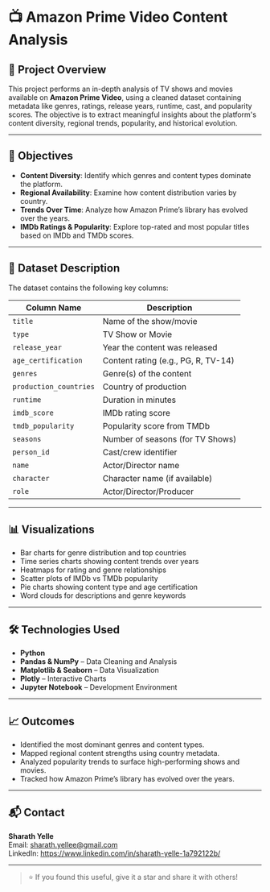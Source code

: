# 📺 Amazon Prime Video Content Analysis

## 📌 Project Overview
This project performs an in-depth analysis of TV shows and movies available on **Amazon Prime Video**, using a cleaned dataset containing metadata like genres, ratings, release years, runtime, cast, and popularity scores. The objective is to extract meaningful insights about the platform's content diversity, regional trends, popularity, and historical evolution.

---

## 🎯 Objectives

- **Content Diversity**: Identify which genres and content types dominate the platform.
- **Regional Availability**: Examine how content distribution varies by country.
- **Trends Over Time**: Analyze how Amazon Prime’s library has evolved over the years.
- **IMDb Ratings & Popularity**: Explore top-rated and most popular titles based on IMDb and TMDb scores.

---

## 🧾 Dataset Description

The dataset contains the following key columns:

| Column Name             | Description                                      |
|-------------------------|--------------------------------------------------|
| `title`                | Name of the show/movie                           |
| `type`                 | TV Show or Movie                                 |
| `release_year`         | Year the content was released                    |
| `age_certification`    | Content rating (e.g., PG, R, TV-14)              |
| `genres`               | Genre(s) of the content                          |
| `production_countries` | Country of production                            |
| `runtime`              | Duration in minutes                              |
| `imdb_score`           | IMDb rating score                                |
| `tmdb_popularity`      | Popularity score from TMDb                       |
| `seasons`              | Number of seasons (for TV Shows)                 |
| `person_id`            | Cast/crew identifier                             |
| `name`                 | Actor/Director name                              |
| `character`            | Character name (if available)                    |
| `role`                 | Actor/Director/Producer                          |

---

## 📊 Visualizations

- Bar charts for genre distribution and top countries
- Time series charts showing content trends over years
- Heatmaps for rating and genre relationships
- Scatter plots of IMDb vs TMDb popularity
- Pie charts showing content type and age certification
- Word clouds for descriptions and genre keywords

---

## 🛠️ Technologies Used

- **Python**
- **Pandas & NumPy** – Data Cleaning and Analysis
- **Matplotlib & Seaborn** – Data Visualization
- **Plotly** – Interactive Charts
- **Jupyter Notebook** – Development Environment

---

## 📈 Outcomes

- Identified the most dominant genres and content types.
- Mapped regional content strengths using country metadata.
- Analyzed popularity trends to surface high-performing shows and movies.
- Tracked how Amazon Prime’s library has evolved over the years.

---

## 📬 Contact

**Sharath Yelle**  
Email: sharath.yellee@gmail.com  
LinkedIn: https://www.linkedin.com/in/sharath-yelle-1a792122b/  

---

> ⭐ If you found this useful, give it a star and share it with others!
